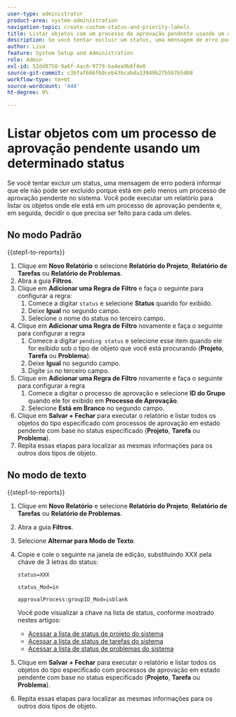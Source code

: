 ```yaml
---
user-type: administrator
product-area: system-administration
navigation-topic: create-custom-status-and-priority-labels
title: Listar objetos com um processo de aprovação pendente usando um determinado status
description: Se você tentar excluir um status, uma mensagem de erro poderá informar que ele não pode ser excluído porque está sendo usado em processos de aprovação pendentes em objetos do sistema. Se você quiser localizar e revisar esses objetos para decidir o que precisa fazer, poderá executar um relatório que os liste.
author: Lisa
feature: System Setup and Administration
role: Admin
exl-id: 52dd8750-9a6f-4ac6-9779-ba4ea9b6f4e0
source-git-commit: c3bfaf666fb0ceb43bcabda13949b27b567b5d08
workflow-type: tm+mt
source-wordcount: '444'
ht-degree: 0%

---
```


# Listar objetos com um processo de aprovação pendente usando um determinado status

Se você tentar excluir um status, uma mensagem de erro poderá informar que ele não pode ser excluído porque está em pelo menos um processo de aprovação pendente no sistema. Você pode executar um relatório para listar os objetos onde ele está em um processo de aprovação pendente e, em seguida, decidir o que precisa ser feito para cada um deles.

## No modo Padrão

{{step1-to-reports}}

1. Clique em **Novo Relatório** e selecione **Relatório do Projeto**, **Relatório de Tarefas** ou **Relatório de Problemas**.
1. Abra a guia **Filtros**.
1. Clique em **Adicionar uma Regra de Filtro** e faça o seguinte para configurar a regra:
   1. Comece a digitar `status` e selecione **Status** quando for exibido.
   1. Deixe **Igual** no segundo campo.
   1. Selecione o nome do status no terceiro campo.
1. Clique em **Adicionar uma Regra de Filtro** novamente e faça o seguinte para configurar a regra
   1. Comece a digitar `pending status` e selecione esse item quando ele for exibido sob o tipo de objeto que você está procurando (**Projeto**, **Tarefa** ou **Problema**).
   1. Deixe **Igual** no segundo campo.
   1. Digite `in` no terceiro campo.
1. Clique em **Adicionar uma Regra de Filtro** novamente e faça o seguinte para configurar a regra
   1. Comece a digitar o processo de aprovação e selecione **ID do Grupo** quando ele for exibido em **Processo de Aprovação**.
   1. Selecione **Está em Branco** no segundo campo.
1. Clique em **Salvar + Fechar** para executar o relatório e listar todos os objetos do tipo especificado com processos de aprovação em estado pendente com base no status especificado (**Projeto**, **Tarefa** ou **Problema**).
1. Repita essas etapas para localizar as mesmas informações para os outros dois tipos de objeto.


## No modo de texto

{{step1-to-reports}}

1. Clique em **Novo Relatório** e selecione **Relatório do Projeto**, **Relatório de Tarefas** ou **Relatório de Problemas**.
1. Abra a guia **Filtros**.
1. Selecione **Alternar para Modo de Texto**.
1. Copie e cole o seguinte na janela de edição, substituindo XXX pela chave de 3 letras do status:

   `status=XXX`

   `status_Mod=in`

   `approvalProcess:groupID_Mod=isblank`

   Você pode visualizar a chave na lista de status, conforme mostrado nestes artigos:
   * [Acessar a lista de status de projeto do sistema](project-statuses.md)
   * [Acessar a lista de status de tarefas do sistema](task-statuses.md)
   * [Acessar a lista de status de problemas do sistema](issue-statuses.md)

1. Clique em **Salvar + Fechar** para executar o relatório e listar todos os objetos do tipo especificado com processos de aprovação em estado pendente com base no status especificado (**Projeto**, **Tarefa** ou **Problema**).
1. Repita essas etapas para localizar as mesmas informações para os outros dois tipos de objeto.
